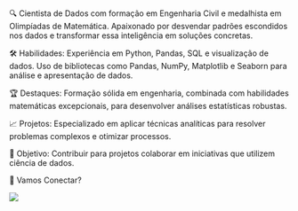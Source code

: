 🔍 Cientista de Dados com formação em Engenharia Civil e medalhista em Olimpíadas de Matemática. Apaixonado por desvendar padrões escondidos nos dados e transformar essa inteligência em soluções concretas.

🛠️ Habilidades: Experiência em Python, Pandas, SQL e visualização de dados. Uso de bibliotecas como Pandas, NumPy, Matplotlib e Seaborn para análise e apresentação de dados.

🏆 Destaques: Formação sólida em engenharia, combinada com habilidades matemáticas excepcionais, para desenvolver análises estatísticas robustas.

📈 Projetos: Especializado em aplicar técnicas analíticas para resolver problemas complexos e otimizar processos.

🌟 Objetivo: Contribuir para projetos colaborar em iniciativas que utilizem ciência de dados.

🚀 Vamos Conectar?

<div style="display: inline-block"> 
  <a href="https://www.linkedin.com/in/jackson-santana-" >
    <img src="https://img.shields.io/badge/-LinkedIn-%230077B5?style=for-the-badge&logo=linkedin&logoColor=white" >
  </a> 
</div>
